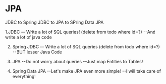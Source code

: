 # JPA

JDBC to Spring JDBC to JPA to SPring Data JPA

1.JDBC
-- Write a lot of SQL queries! (delete from todo where id=?)
--And write a lot of java code

2. Spring JDBC
-- Write a lot of SQL queries (delete from todo where id=?)
--BUT lesser Java Code

3. JPA
--Do not worry about queries
--Just map Entities to Tables!

4. Spring Data JPA
--Let's make JPA even more simple!
--I will take care of everything!
